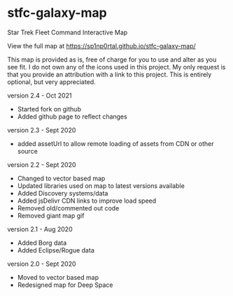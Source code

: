 # stfc-galaxy-map
Star Trek Fleet Command Interactive Map

View the full map at https://sp1np0rtal.github.io/stfc-galaxy-map/

This map is provided as is, free of charge for you to use and alter as you see fit.
I do not own any of the icons used in this project.
My only request is that you provide an attribution with a link to this project. This is entirely optional, but very appreciated.

version 2.4 - Oct 2021
- Started fork on github
- Added github page to reflect changes

version 2.3 - Sept 2020
- added assetUrl to allow remote loading of assets from CDN or other source

version 2.2 - Sept 2020
- Changed to vector based map
- Updated libraries used on map to latest versions available
- Added Discovery systems/data
- Added jsDelivr CDN links to improve load speed
- Removed old/commented out code
- Removed giant map gif

version 2.1 - Aug 2020
- Added Borg data
- Added Eclipse/Rogue data

version 2.0 - Sept 2020
- Moved to vector based map
- Redesigned map for Deep Space
